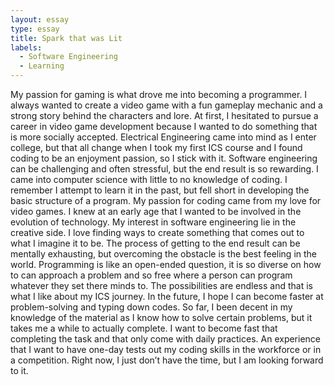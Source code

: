 ```yaml
---
layout: essay
type: essay
title: Spark that was Lit
labels:
  - Software Engineering
  - Learning
---
```


  My passion for gaming is what drove me into becoming a programmer. I always wanted to create a video game with a fun gameplay mechanic and a strong story behind the characters and lore. At first, I hesitated to pursue a career in video game development because I wanted to do something that is more socially accepted. Electrical Engineering came into mind as I enter college, but that all change when I took my first ICS course and I found coding to be an enjoyment passion, so I stick with it.
Software engineering can be challenging and often stressful, but the end result is so rewarding. I came into computer science with little to no knowledge of coding. I remember I attempt to learn it in the past, but fell short in developing the basic structure of a program. My passion for coding came from my love for video games. I knew at an early age that I wanted to be involved in the evolution of technology. My interest in software engineering lie in the creative side. 
I love finding ways to create something that comes out to what I imagine it to be. The process of getting to the end result can be mentally exhausting, but overcoming the obstacle is the best feeling in the world. Programming is like an open-ended question, it is so diverse on how to can approach a problem and so free where a person can program whatever they set there minds to. The possibilities are endless and that is what I like about my ICS journey.
In the future, I hope I can become faster at problem-solving and typing down codes. So far, I been decent in my knowledge of the material as I know how to solve certain problems, but it takes me a while to actually complete. I want to become fast that completing the task and that only come with daily practices. An experience that I want to have one-day tests out my coding skills in the workforce or in a competition. Right now, I just don’t have the time, but I am looking forward to it.


